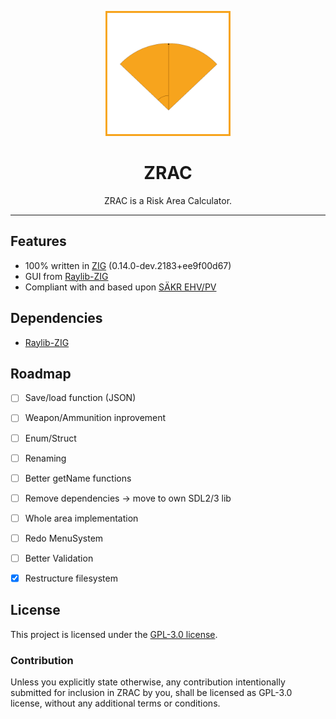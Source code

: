 <p align="center">
  <img src="/docs/icon.png" alt="ZRAC" width="200"/>
  <h1 align="center">ZRAC</h1>
</p>

<p align="center">
  ZRAC is a Risk Area Calculator.
</p>


---
## Features

* 100% written in [ZIG] (0.14.0-dev.2183+ee9f00d67)
* GUI from [Raylib-ZIG] 
* Compliant with and based upon [SÄKR EHV/PV]
  
## Dependencies

* [Raylib-ZIG] 

## Roadmap

* [ ] Save/load function (JSON)
* [ ]  Weapon/Ammunition inprovement
  * [ ] Enum/Struct
  * [ ] Renaming
  * [ ] Better getName functions
* [ ] Remove dependencies -> move to own SDL2/3 lib
* [ ] Whole area implementation
* [ ] Redo MenuSystem
* [ ] Better Validation
* [X] Restructure filesystem


## License

This project is licensed under the [GPL-3.0 license].

### Contribution

Unless you explicitly state otherwise, any contribution intentionally submitted
for inclusion in ZRAC by you, shall be licensed as GPL-3.0 license, without any additional
terms or conditions.

[ZIG]:https://ziglang.org/
[GPL-3.0 license]:https://github.com/Atomvapen/ZRAC/blob/next/LICENSE
[Raylib-ZIG]:https://github.com/Not-Nik/raylib-zig
[SÄKR EHV/PV]:https://www.forsvarsmakten.se/siteassets/2-om-forsvarsmakten/dokument/reglementen/sakr-ehv-pv.pdf


